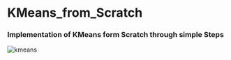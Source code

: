 # KMeans_from_Scratch

### Implementation of KMeans form Scratch through simple Steps

![kmeans](https://user-images.githubusercontent.com/81787449/131264581-4880ad42-f11e-442b-a171-e6b84bd13925.png)

